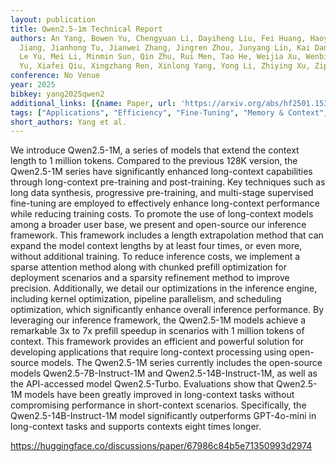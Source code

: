```yaml
---
layout: publication
title: Qwen2.5-1m Technical Report
authors: An Yang, Bowen Yu, Chengyuan Li, Dayiheng Liu, Fei Huang, Haoyan Huang, Jiandong
  Jiang, Jianhong Tu, Jianwei Zhang, Jingren Zhou, Junyang Lin, Kai Dang, Kexin Yang,
  Le Yu, Mei Li, Minmin Sun, Qin Zhu, Rui Men, Tao He, Weijia Xu, Wenbiao Yin, Wenyuan
  Yu, Xiafei Qiu, Xingzhang Ren, Xinlong Yang, Yong Li, Zhiying Xu, Zipeng Zhang
conference: No Venue
year: 2025
bibkey: yang2025qwen2
additional_links: [{name: Paper, url: 'https://arxiv.org/abs/hf2501.15383'}]
tags: ["Applications", "Efficiency", "Fine-Tuning", "Memory & Context", "Model Architecture", "Tools", "Training Techniques"]
short_authors: Yang et al.
---
```

We introduce Qwen2.5-1M, a series of models that extend the context length to 1 million tokens. Compared to the previous 128K version, the Qwen2.5-1M series have significantly enhanced long-context capabilities through long-context pre-training and post-training. Key techniques such as long data synthesis, progressive pre-training, and multi-stage supervised fine-tuning are employed to effectively enhance long-context performance while reducing training costs. To promote the use of long-context models among a broader user base, we present and open-source our inference framework. This framework includes a length extrapolation method that can expand the model context lengths by at least four times, or even more, without additional training. To reduce inference costs, we implement a sparse attention method along with chunked prefill optimization for deployment scenarios and a sparsity refinement method to improve precision. Additionally, we detail our optimizations in the inference engine, including kernel optimization, pipeline parallelism, and scheduling optimization, which significantly enhance overall inference performance. By leveraging our inference framework, the Qwen2.5-1M models achieve a remarkable 3x to 7x prefill speedup in scenarios with 1 million tokens of context. This framework provides an efficient and powerful solution for developing applications that require long-context processing using open-source models. The Qwen2.5-1M series currently includes the open-source models Qwen2.5-7B-Instruct-1M and Qwen2.5-14B-Instruct-1M, as well as the API-accessed model Qwen2.5-Turbo. Evaluations show that Qwen2.5-1M models have been greatly improved in long-context tasks without compromising performance in short-context scenarios. Specifically, the Qwen2.5-14B-Instruct-1M model significantly outperforms GPT-4o-mini in long-context tasks and supports contexts eight times longer.

https://huggingface.co/discussions/paper/67986c84b5e71350993d2974